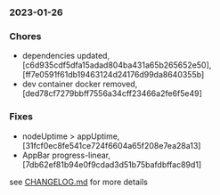 ### 2023-01-26

### Chores
+ dependencies updated, [c6d935cdf5dfa15adad804ba431a65b265652e50], [ff7e0591f61db19463124d24176d99da8640355b]
+ dev container docker removed, [ded78cf7279bbff7556a34cff23466a2fe6f5e49]

### Fixes
+ nodeUptime > appUptime, [31fcf0ec8fe541ce724f6604a65f208e7ea28a13]
+ AppBar progress-linear, [7db62ef81b94e0f9cdad3d51b75bafdbffac89d1]


see <a href='https://github.com/mrjackwills/leafcast_vue/blob/main/CHANGELOG.md'>CHANGELOG.md</a> for more details
